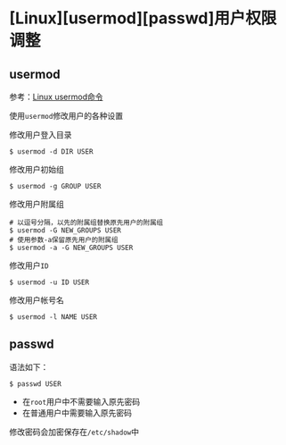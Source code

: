 
# [Linux][usermod][passwd]用户权限调整

## usermod

参考：[Linux usermod命令](https://www.runoob.com/linux/linux-comm-usermod.html)

使用`usermod`修改用户的各种设置

修改用户登入目录

```
$ usermod -d DIR USER
```

修改用户初始组

```
$ usermod -g GROUP USER
```

修改用户附属组

```
# 以逗号分隔，以先的附属组替换原先用户的附属组
$ usermod -G NEW_GROUPS USER
# 使用参数-a保留原先用户的附属组
$ usermod -a -G NEW_GROUPS USER
```

修改用户`ID`

```
$ usermod -u ID USER
```

修改用户帐号名

```
$ usermod -l NAME USER
```

## passwd

语法如下：

```
$ passwd USER
```

* 在`root`用户中不需要输入原先密码
* 在普通用户中需要输入原先密码

修改密码会加密保存在`/etc/shadow`中